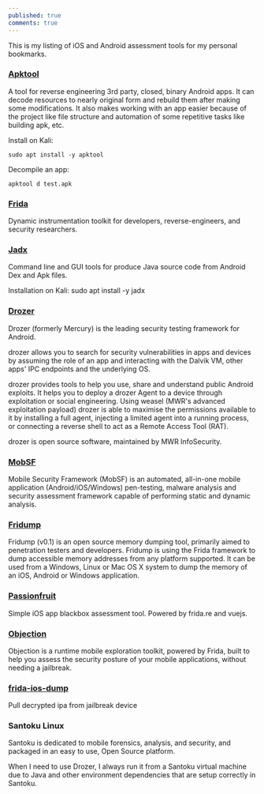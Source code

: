 ```yaml
---
published: true
comments: true
---
```

This is my listing of iOS and Android assessment tools for my personal bookmarks.

### [Apktool](https://ibotpeaches.github.io/Apktool/)

A tool for reverse engineering 3rd party, closed, binary Android apps. It can decode resources to nearly original form and rebuild them after making some modifications. It also makes working with an app easier because of the project like file structure and automation of some repetitive tasks like building apk, etc.

Install on Kali: 

```
sudo apt install -y apktool
```

Decompile an app: 

```
apktool d test.apk
```

### [Frida](https://frida.re/)

Dynamic instrumentation toolkit for developers, reverse-engineers, and security researchers.

### [Jadx](https://github.com/skylot/jadx)

Command line and GUI tools for produce Java source code from Android Dex and Apk files.

Installation on Kali: sudo apt install -y jadx


### [Drozer](https://mwr.to/drozer)

Drozer (formerly Mercury) is the leading security testing framework for Android.

drozer allows you to search for security vulnerabilities in apps and devices by assuming the role of an app and interacting with the Dalvik VM, other apps' IPC endpoints and the underlying OS.

drozer provides tools to help you use, share and understand public Android exploits. It helps you to deploy a drozer Agent to a device through exploitation or social engineering. Using weasel (MWR's advanced exploitation payload) drozer is able to maximise the permissions available to it by installing a full agent, injecting a limited agent into a running process, or connecting a reverse shell to act as a Remote Access Tool (RAT).

drozer is open source software, maintained by MWR InfoSecurity.

### [MobSF](https://github.com/MobSF/Mobile-Security-Framework-MobSF)

Mobile Security Framework (MobSF) is an automated, all-in-one mobile application (Android/iOS/Windows) pen-testing, malware analysis and security assessment framework capable of performing static and dynamic analysis. 

### [Fridump](https://github.com/Nightbringer21/fridump)

Fridump (v0.1) is an open source memory dumping tool, primarily aimed to penetration testers and developers. Fridump is using the Frida framework to dump accessible memory addresses from any platform supported. It can be used from a Windows, Linux or Mac OS X system to dump the memory of an iOS, Android or Windows application. 

### [Passionfruit](https://github.com/chaitin/passionfruit)

Simple iOS app blackbox assessment tool. Powered by frida.re and vuejs.


### [Objection](https://github.com/sensepost/objection)

Objection is a runtime mobile exploration toolkit, powered by Frida, built to help you assess the security posture of your mobile applications, without needing a jailbreak.

### [frida-ios-dump](https://github.com/AloneMonkey/frida-ios-dump)

Pull decrypted ipa from jailbreak device

### Santoku Linux

Santoku is dedicated to mobile forensics, analysis, and security, and packaged in an easy to use, Open Source platform. 

When I need to use Drozer, I always run it from a Santoku virtual machine due to Java and other environment dependencies that are setup correctly in Santoku.
